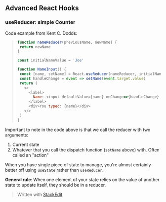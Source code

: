 ## Advanced React Hooks

### useReducer: simple Counter

Code example from Kent C. Dodds:
>```javascript
>function nameReducer(previousName, newName) {
>  return newName
>}
>
>const initialNameValue = 'Joe'
>
>function NameInput() {
>  const [name, setName] = React.useReducer(nameReducer, initialNameValue)
>  const handleChange = event => setName(event.target.value)
>  return (
>    <>
>      <label>
>        Name: <input defaultValue={name} onChange=>{handleChange} />
>      </label>
>      <div>You typed: {name}</div>
>    </>
>  )
>}
>```

Important to note in the code above is that we call the reducer with two arguments:
1. Current state
2. Whatever that you call the dispatch function (`setName` above) with. Often called an "action"


When you have single piece of state to manage, you're almost certainly better off using `useState` rather than `useReducer`.

**General rule**: When one element of your state relies on the value of another  state to update itself, they should be in a reducer.
> Written with [StackEdit](https://stackedit.io/).
<!--stackedit_data:
eyJoaXN0b3J5IjpbMTQ0NjY1Nzc4Nyw1NjIzMDE3MTUsLTg1OD
AyNzg1OV19
-->